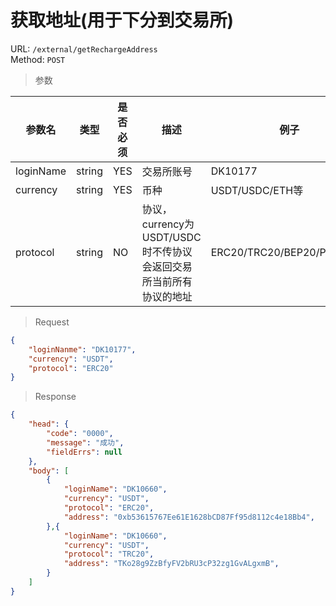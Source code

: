 # 获取地址(用于下分到交易所)
URL: `/external/getRechargeAddress`  
Method: `POST`

> 参数   

| 参数名        | 类型         | 是否必须   | 描述                                | 例子                 |
| ------------ | ----------- | --------- | ---------------------------------- | -------------------- |
| loginName    | string      | YES       | 交易所账号                           |  DK10177             |
| currency     | string      | YES       | 币种                                | USDT/USDC/ETH等      |
| protocol     | string      | NO       | 协议，currency为USDT/USDC时不传协议会返回交易所当前所有协议的地址 | ERC20/TRC20/BEP20/POLYGON         |

> Request   

```json
{
    "loginNanme": "DK10177",
    "currency": "USDT",
    "protocol": "ERC20"
}
```

> Response   

```json
{
    "head": {
        "code": "0000",
        "message": "成功",
        "fieldErrs": null
    },
    "body": [
        {
            "loginName": "DK10660",
            "currency": "USDT",
            "protocol": "ERC20",
            "address": "0xb53615767Ee61E1628bCD87Ff95d8112c4e18Bb4",
        },{
            "loginName": "DK10660",
            "currency": "USDT",
            "protocol": "TRC20",
            "address": "TKo28g9ZzBfyFV2bRU3cP32zg1GvALgxmB",
        }
    ]
}
```